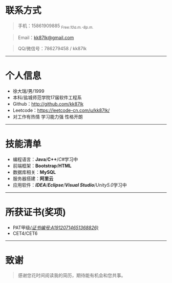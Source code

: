 
# 联系方式
> 手机：15861909885    <sub>Free:*10a.m.-8p.m.*</sub>

> Email：kk87lk@gmail.com 

> QQ/微信号：786279458 / kk87lk

---

# 个人信息

 - 徐大瑞/男/1999 
 - 本科/盐城师范学院17届软件工程系
 - Github：http://github.com/kk87lk 
 - Leetcode：https://leetcode-cn.com/u/kk87lk/
 - 对工作有热情 学习能力强 性格开朗
---
# 技能清单
- 编程语言：**Java**/**C++**/*C#*<kbd>学习中</kbd>
- 前端框架：**Bootstrap**/**HTML**
- 数据库相关：**MySQL**
- 服务器搭建：**阿里云**
- 应用软件：**_IDEA_**/**_Eclipse_**/**_Visual Studio_**/*Unity5.0*<kbd>学习中</kbd>
---
# 所获证书(奖项)
- PAT甲级[*(证书编号:A19120714651368826)*](https://www.patest.cn/certificates)
- CET4/CET6
---

# 致谢
>感谢您花时间阅读我的简历，期待能有机会和您共事。
